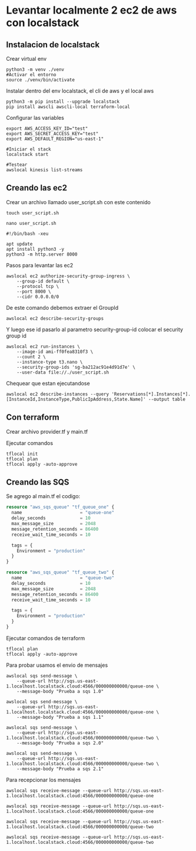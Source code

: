 # Levantar localmente 2 ec2 de aws con localstack

## Instalacion de localstack

Crear virtual env
```shell
python3 -m venv ./venv
#Activar el entorno
source ./venv/bin/activate
```

Instalar dentro del env localstack, el cli de aws y el local aws
```shell
python3 -m pip install --upgrade localstack
pip install awscli awscli-local terraform-local
```

Configurar las variables
```shell
export AWS_ACCESS_KEY_ID="test"
export AWS_SECRET_ACCESS_KEY="test"
export AWS_DEFAULT_REGION="us-east-1"

#Iniciar el stack
localstack start

#Testear
awslocal kinesis list-streams
```

## Creando las ec2

Crear un archivo llamado user_script.sh con este contenido
```shell
touch user_script.sh

nano user_script.sh

#!/bin/bash -xeu

apt update
apt install python3 -y
python3 -m http.server 8000
```

Pasos para levantar las ec2
```shell
awslocal ec2 authorize-security-group-ingress \
    --group-id default \
    --protocol tcp \
    --port 8000 \
    --cidr 0.0.0.0/0
```

De este comando debemos extraer el GroupId
```shell
awslocal ec2 describe-security-groups
```

Y luego ese id pasarlo al parametro security-group-id colocar el security group id
```shell
awslocal ec2 run-instances \
    --image-id ami-ff0fea8310f3 \
    --count 2 \
    --instance-type t3.nano \
    --security-group-ids 'sg-ba212ac91e4d91d7e' \
    --user-data file://./user_script.sh  
```

Chequear que estan ejecutandose
```shell
awslocal ec2 describe-instances --query 'Reservations[*].Instances[*].[InstanceId,InstanceType,PublicIpAddress,State.Name]' --output table
```

## Con terraform
Crear archivo provider.tf y main.tf

Ejecutar comandos
```shell
tflocal init
tflocal plan
tflocal apply -auto-approve
```

## Creando las SQS
Se agrego al main.tf el codigo:

```terraform
resource "aws_sqs_queue" "tf_queue_one" {
  name                      = "queue-one"
  delay_seconds             = 10
  max_message_size          = 2048
  message_retention_seconds = 86400
  receive_wait_time_seconds = 10

  tags = {
    Environment = "production"
  }
}

resource "aws_sqs_queue" "tf_queue_two" {
  name                      = "queue-two"
  delay_seconds             = 10
  max_message_size          = 2048
  message_retention_seconds = 86400
  receive_wait_time_seconds = 10

  tags = {
    Environment = "production"
  }
}
```

Ejecutar comandos de terraform
```shell
tflocal plan
tflocal apply -auto-approve
```

Para probar usamos el envio de mensajes
```shell
awslocal sqs send-message \
    --queue-url http://sqs.us-east-1.localhost.localstack.cloud:4566/000000000000/queue-one \
    --message-body "Prueba a sqs 1.0"

awslocal sqs send-message \
    --queue-url http://sqs.us-east-1.localhost.localstack.cloud:4566/000000000000/queue-one \
    --message-body "Prueba a sqs 1.1"

awslocal sqs send-message \
    --queue-url http://sqs.us-east-1.localhost.localstack.cloud:4566/000000000000/queue-two \
    --message-body "Prueba a sqs 2.0"   

awslocal sqs send-message \
    --queue-url http://sqs.us-east-1.localhost.localstack.cloud:4566/000000000000/queue-two \
    --message-body "Prueba a sqs 2.1"    
```   

Para recepcionar los mensajes
```shell
awslocal sqs receive-message --queue-url http://sqs.us-east-1.localhost.localstack.cloud:4566/000000000000/queue-one

awslocal sqs receive-message --queue-url http://sqs.us-east-1.localhost.localstack.cloud:4566/000000000000/queue-one

awslocal sqs receive-message --queue-url http://sqs.us-east-1.localhost.localstack.cloud:4566/000000000000/queue-two

awslocal sqs receive-message --queue-url http://sqs.us-east-1.localhost.localstack.cloud:4566/000000000000/queue-two
```

